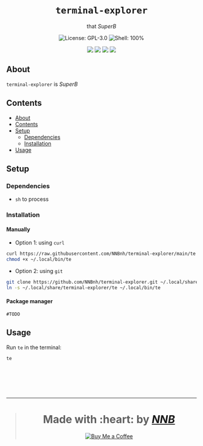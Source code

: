 <h1 align="center"><code>terminal-explorer</code></h1>
<p align="center"> that <i>SuperB</i></p>
<p align="center"><img src="https://img.shields.io/github/license/NNBnh/terminal-explorer?labelColor=073551&color=4EAA25&style=for-the-badge" alt="License: GPL-3.0"> <img src="https://img.shields.io/github/languages/top/NNBnh/terminal-explorer?logo=gnu-bash&labelColor=073551&color=4EAA25&logoColor=FFFFFF&style=for-the-badge" alt="Shell: 100%"> </p>
<p align="center"><img src="https://img.shields.io/github/watchers/NNBnh/terminal-explorer?labelColor=073551&color=4EAA25&style=flat-square"> <img src="https://img.shields.io/github/stars/NNBnh/terminal-explorer?labelColor=073551&color=4EAA25&style=flat-square"> <img src="https://img.shields.io/github/forks/NNBnh/terminal-explorer?labelColor=073551&color=4EAA25&style=flat-square"> <img src="https://img.shields.io/github/issues/NNBnh/terminal-explorer?labelColor=073551&color=4EAA25&style=flat-square"></p>

## About
`terminal-explorer` is *SuperB*

## Contents
- [About](#about)
- [Contents](#contents)
- [Setup](#setup)
  - [Dependencies](#dependencies)
  - [Installation](#installation)
- [Usage](#usage)

## Setup
### Dependencies
- `sh` to process

### Installation
#### Manually
- Option 1: using `curl`

```sh
curl https://raw.githubusercontent.com/NNBnh/terminal-explorer/main/te > ~/.local/bin/te
chmod +x ~/.local/bin/te
```

- Option 2: using `git`

```sh
git clone https://github.com/NNBnh/terminal-explorer.git ~/.local/share/terminal-explorer
ln -s ~/.local/share/terminal-explorer/te ~/.local/bin/te
```

#### Package manager
`#TODO`

## Usage
Run `te` in the terminal:

```sh
te
```

<br><br><br><br>

---

> <h1 align="center">Made with :heart: by <a href="https://github.com/NNBnh"><i>NNB</i></a></h1>
>
> <p align="center"><a href="https://www.buymeacoffee.com/nnbnh"><img src="https://img.shields.io/badge/buy_me_a_coffee%20-%23F7CA88.svg?logo=buy-me-a-coffee&logoColor=333333&style=for-the-badge" alt="Buy Me a Coffee"></p>

